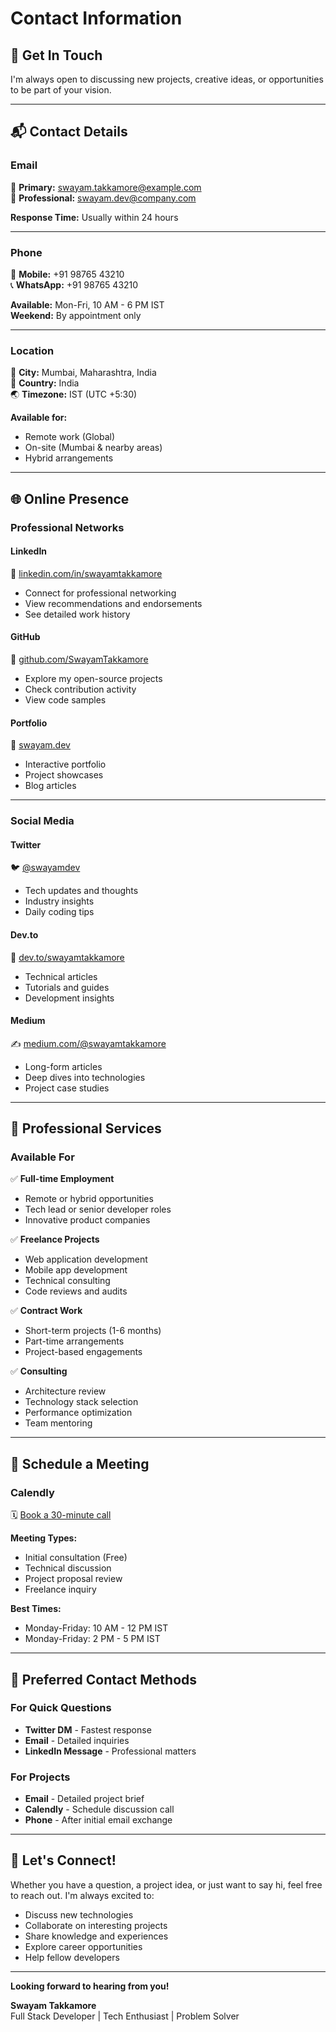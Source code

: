 # Contact Information

## 📧 Get In Touch

I'm always open to discussing new projects, creative ideas, or opportunities to be part of your vision.

---

## 📬 Contact Details

### Email
📧 **Primary:** swayam.takkamore@example.com  
📧 **Professional:** swayam.dev@company.com  

**Response Time:** Usually within 24 hours

---

### Phone
📱 **Mobile:** +91 98765 43210  
📞 **WhatsApp:** +91 98765 43210

**Available:** Mon-Fri, 10 AM - 6 PM IST  
**Weekend:** By appointment only

---

### Location
📍 **City:** Mumbai, Maharashtra, India  
📍 **Country:** India  
🌏 **Timezone:** IST (UTC +5:30)

**Available for:**
- Remote work (Global)
- On-site (Mumbai & nearby areas)
- Hybrid arrangements

---

## 🌐 Online Presence

### Professional Networks

#### LinkedIn
🔗 [linkedin.com/in/swayamtakkamore](https://linkedin.com/in/swayamtakkamore)  
- Connect for professional networking
- View recommendations and endorsements
- See detailed work history

#### GitHub
🔗 [github.com/SwayamTakkamore](https://github.com/SwayamTakkamore)  
- Explore my open-source projects
- Check contribution activity
- View code samples

#### Portfolio
🔗 [swayam.dev](https://swayam.dev)  
- Interactive portfolio
- Project showcases
- Blog articles

---

### Social Media

#### Twitter
🐦 [@swayamdev](https://twitter.com/swayamdev)  
- Tech updates and thoughts
- Industry insights
- Daily coding tips

#### Dev.to
📝 [dev.to/swayamtakkamore](https://dev.to/swayamtakkamore)  
- Technical articles
- Tutorials and guides
- Development insights

#### Medium
✍️ [medium.com/@swayamtakkamore](https://medium.com/@swayamtakkamore)  
- Long-form articles
- Deep dives into technologies
- Project case studies

---

## 💼 Professional Services

### Available For

✅ **Full-time Employment**
- Remote or hybrid opportunities
- Tech lead or senior developer roles
- Innovative product companies

✅ **Freelance Projects**
- Web application development
- Mobile app development
- Technical consulting
- Code reviews and audits

✅ **Contract Work**
- Short-term projects (1-6 months)
- Part-time arrangements
- Project-based engagements

✅ **Consulting**
- Architecture review
- Technology stack selection
- Performance optimization
- Team mentoring

---

## 📅 Schedule a Meeting

### Calendly
🗓️ [Book a 30-minute call](https://calendly.com/swayamtakkamore)

**Meeting Types:**
- Initial consultation (Free)
- Technical discussion
- Project proposal review
- Freelance inquiry

**Best Times:**
- Monday-Friday: 10 AM - 12 PM IST
- Monday-Friday: 2 PM - 5 PM IST

---

## 💬 Preferred Contact Methods

### For Quick Questions
- **Twitter DM** - Fastest response
- **Email** - Detailed inquiries
- **LinkedIn Message** - Professional matters

### For Projects
- **Email** - Detailed project brief
- **Calendly** - Schedule discussion call
- **Phone** - After initial email exchange

---

## 🤝 Let's Connect!

Whether you have a question, a project idea, or just want to say hi, feel free to reach out. I'm always excited to:

- Discuss new technologies
- Collaborate on interesting projects
- Share knowledge and experiences
- Explore career opportunities
- Help fellow developers

---

**Looking forward to hearing from you!**

**Swayam Takkamore**  
Full Stack Developer | Tech Enthusiast | Problem Solver
